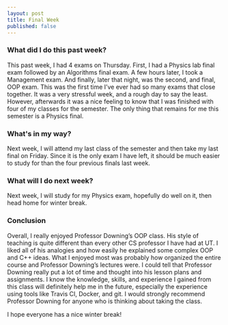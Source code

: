 ```yaml
---
layout: post
title: Final Week
published: false
---
```


### What did I do this past week?
This past week, I had 4 exams on Thursday. First, I had a Physics lab final exam followed by an Algorithms final exam. A few hours later, I took a Management exam. And finally, later that night, was the second, and final, OOP exam. This was the first time I’ve ever had so many exams that close together. It was a very stressful week, and a rough day to say the least. However, afterwards it was a nice feeling to know that I was finished with four of my classes for the semester. The only thing that remains for me this semester is a Physics final.

### What's in my way?
Next week, I will attend my last class of the semester and then take my last final on Friday. Since it is the only exam I have left, it should be much easier to study for than the four previous finals last week.

### What will I do next week?
Next week, I will study for my Physics exam, hopefully do well on it, then head home for winter break.

### Conclusion
Overall, I really enjoyed Professor Downing’s OOP class. His style of teaching is quite different than every other CS professor I have had at UT. I liked all of his analogies and how easily he explained some complex OOP and C++ ideas. What I enjoyed most was probably how organized the entire course and Professor Downing’s lectures were. I could tell that Professor Downing really put a lot of time and thought into his lesson plans and assignments. I know the knowledge, skills, and experience I gained from this class will definitely help me in the future, especially the experience using tools like Travis CI, Docker, and git. I would strongly recommend Professor Downing for anyone who is thinking about taking the class.

I hope everyone has a nice winter break!
